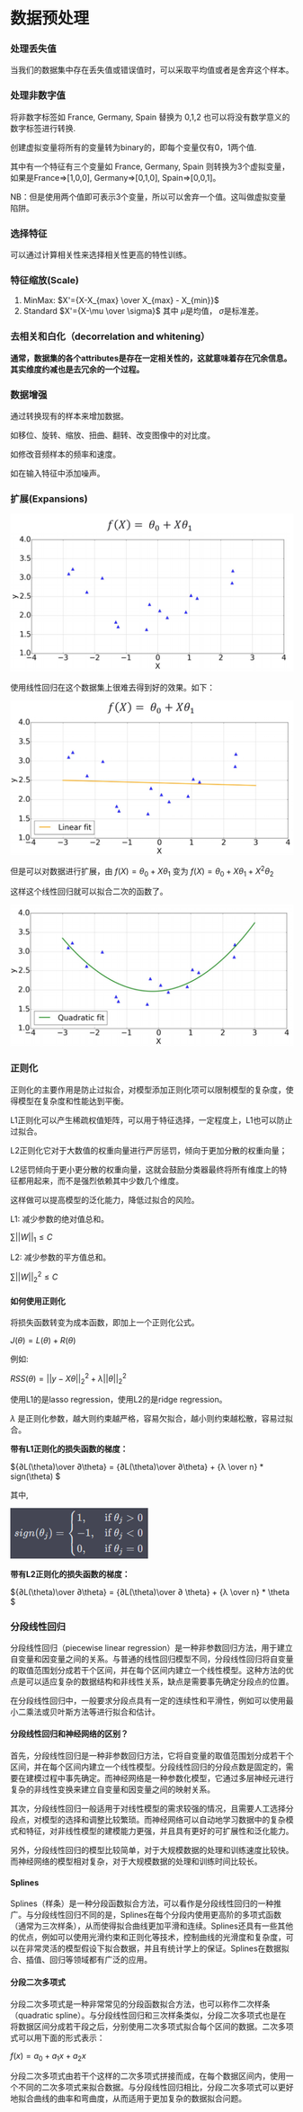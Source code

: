 # 数据预处理

### 处理丢失值

当我们的数据集中存在丢失值或错误值时，可以采取平均值或者是舍弃这个样本。

### 处理非数字值

将非数字标签如 France, Germany, Spain 替换为 0,1,2 也可以将没有数学意义的数字标签进行转换.

创建虚拟变量将所有的变量转为binary的，即每个变量仅有0，1两个值.

其中有一个特征有三个变量如 France, Germany, Spain 则转换为3个虚拟变量，如果是France=>[1,0,0], Germany=>[0,1,0], Spain=>[0,0,1]。

NB：但是使用两个值即可表示3个变量，所以可以舍弃一个值。这叫做虚拟变量陷阱。

### 选择特征

可以通过计算相关性来选择相关性更高的特性训练。

### 特征缩放(Scale)

1. MinMax:
   $X'={X-X_{max} \over X_{max} - X_{min}}$
2. Standard
   $X'={X-\mu \over \sigma}$
   其中 $\mu$是均值， $\sigma$是标准差。

### 去相关和白化（decorrelation and whitening）

**通常，数据集的各个attributes是存在一定相关性的，这就意味着存在冗余信息。其实维度约减也是去冗余的一个过程。**

### 数据增强

通过转换现有的样本来增加数据。

如移位、旋转、缩放、扭曲、翻转、改变图像中的对比度。

如修改音频样本的频率和速度。

如在输入特征中添加噪声。

### 扩展(Expansions)

![image.png](./assets/image.png)

使用线性回归在这个数据集上很难去得到好的效果。如下：

![image.png](./assets/1674948136101-image.png)

但是可以对数据进行扩展，由 $f(X)=\theta_0+X\theta_1$ 变为 $f(X)=\theta_0+X\theta_1+X^2\theta_2$

这样这个线性回归就可以拟合二次的函数了。

![image.png](./assets/1674948259640-image.png)

### 正则化

正则化的主要作用是防止过拟合，对模型添加正则化项可以限制模型的复杂度，使得模型在复杂度和性能达到平衡。

L1正则化可以产生稀疏权值矩阵，可以用于特征选择，一定程度上，L1也可以防止过拟合。

L2正则化它对于大数值的权重向量进行严厉惩罚，倾向于更加分散的权重向量；

L2惩罚倾向于更小更分散的权重向量，这就会鼓励分类器最终将所有维度上的特征都用起来，而不是强烈依赖其中少数几个维度。

这样做可以提高模型的泛化能力，降低过拟合的风险。

L1: 减少参数的绝对值总和。

$\sum||W||_1 \leq C$

L2: 减少参数的平方值总和。

$\sum||W||^2_2\leq C$

#### 如何使用正则化

将损失函数转变为成本函数，即加上一个正则化公式。

$J(\theta)=L(\theta)+R(\theta)$

例如:

$RSS(\theta)=||y-X\theta||^2_2+\lambda||\theta||^2_2$

使用L1的是lasso regression，使用L2的是ridge regression。

$\lambda$ 是正则化参数，越大则约束越严格，容易欠拟合，越小则约束越松散，容易过拟合。

**带有L1正则化的损失函数的梯度：**

${∂L(\theta)\over ∂\theta} = {∂L(\theta)\over ∂\theta} + {λ \over n} * sign(\theta) $

其中,

![image.png](./assets/1676226328425-image.png)

**带有L2正则化的损失函数的梯度：**

${∂L(\theta)\over ∂\theta} = {∂L(\theta)\over ∂ \theta} + {λ \over n} * \theta $


### 分段线性回归

分段线性回归（piecewise linear regression）是一种非参数回归方法，用于建立自变量和因变量之间的关系。与普通的线性回归模型不同，分段线性回归将自变量的取值范围划分成若干个区间，并在每个区间内建立一个线性模型。这种方法的优点是可以适应复杂的数据结构和非线性关系，缺点是需要事先确定分段点的位置。

在分段线性回归中，一般要求分段点具有一定的连续性和平滑性，例如可以使用最小二乘法或贝叶斯方法等进行拟合和估计。

#### 分段线性回归和神经网络的区别？

首先，分段线性回归是一种非参数回归方法，它将自变量的取值范围划分成若干个区间，并在每个区间内建立一个线性模型。分段线性回归的分段点数是固定的，需要在建模过程中事先确定。而神经网络是一种参数化模型，它通过多层神经元进行复杂的非线性变换来建立自变量和因变量之间的映射关系。

其次，分段线性回归一般适用于对线性模型的需求较强的情况，且需要人工选择分段点，对模型的选择和调整比较繁琐。而神经网络可以自动地学习数据中的复杂模式和特征，对非线性模型的建模能力更强，并且具有更好的可扩展性和泛化能力。

另外，分段线性回归的模型比较简单，对于大规模数据的处理和训练速度比较快。而神经网络的模型相对复杂，对于大规模数据的处理和训练时间比较长。

#### Splines

Splines（样条）是一种分段函数拟合方法，可以看作是分段线性回归的一种推广。与分段线性回归不同的是，Splines在每个分段内使用更高阶的多项式函数（通常为三次样条），从而使得拟合曲线更加平滑和连续。Splines还具有一些其他的优点，例如可以使用光滑约束和正则化等技术，控制曲线的光滑度和复杂度，可以在非常灵活的模型假设下拟合数据，并且有统计学上的保证。Splines在数据拟合、插值、回归等领域都有广泛的应用。

#### 分段二次多项式


分段二次多项式是一种非常常见的分段函数拟合方法，也可以称作二次样条（quadratic spline）。与分段线性回归和三次样条类似，分段二次多项式也是在将数据区间分成若干段之后，分别使用二次多项式拟合每个区间的数据。二次多项式可以用下面的形式表示：

$f(x)=a_0+a_1x+a_2x$

分段二次多项式由若干个这样的二次多项式拼接而成，在每个数据区间内，使用一个不同的二次多项式来拟合数据。与分段线性回归相比，分段二次多项式可以更好地拟合曲线的曲率和弯曲度，从而适用于更加复杂的数据拟合问题。
